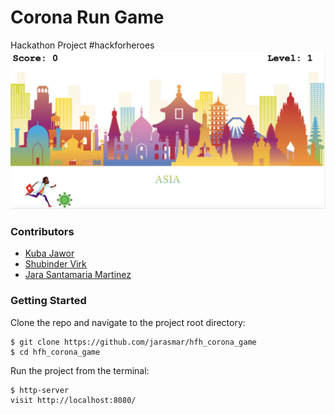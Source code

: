 # Corona Run Game
Hackathon Project #hackforheroes
![screenshot](./images/screenshot.png)

### Contributors 

- [Kuba Jawor](https://github.com/plkujaw)
- [Shubinder Virk](https://github.com/SHUBV92)
- [Jara Santamaria Martinez](https://github.com/jarasmar)

### Getting Started

Clone the repo and navigate to the project root directory:

```
$ git clone https://github.com/jarasmar/hfh_corona_game
$ cd hfh_corona_game
```

Run the project from the terminal:
```
$ http-server
visit http://localhost:8080/
```